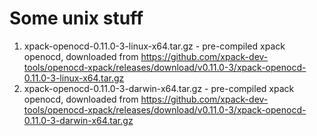 # Some unix stuff

1. xpack-openocd-0.11.0-3-linux-x64.tar.gz - pre-compiled xpack openocd, downloaded from https://github.com/xpack-dev-tools/openocd-xpack/releases/download/v0.11.0-3/xpack-openocd-0.11.0-3-linux-x64.tar.gz
2. xpack-openocd-0.11.0-3-darwin-x64.tar.gz - pre-compiled xpack openocd, downloaded from https://github.com/xpack-dev-tools/openocd-xpack/releases/download/v0.11.0-3/xpack-openocd-0.11.0-3-darwin-x64.tar.gz
